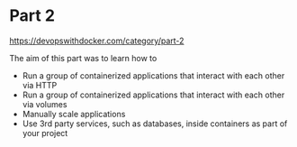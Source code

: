 # Part 2
https://devopswithdocker.com/category/part-2

The aim of this part was to learn how to

- Run a group of containerized applications that interact with each other via HTTP
- Run a group of containerized applications that interact with each other via volumes
- Manually scale applications
- Use 3rd party services, such as databases, inside containers as part of your project